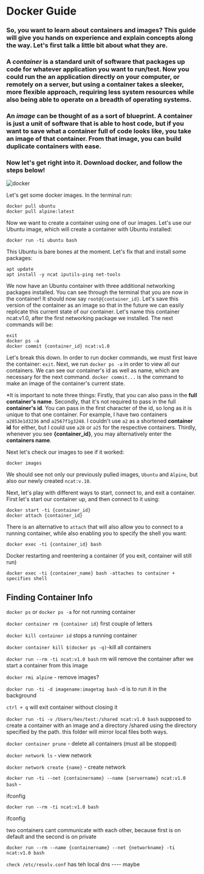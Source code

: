 # Docker Guide
### So, you want to learn about containers and images? This guide will give you hands on experience and explain concepts along the way. Let's first talk a little bit about what they are.
### A *container* is a standard unit of software that packages up code for whatever application you want to run/test. Now you could run the an application directly on your computer, or remotely on a server, but using a container takes a sleeker, more flexible approach, requiring less system resources while also being able to operate on a breadth of operating systems.
### An *image* can be thought of as a sort of blueprint. A container is just a unit of software that is able to host code, but if you want to save what a container full of code looks like, you take an image of that container. From that image, you can build duplicate containers with ease.
### Now let's get right into it. Download docker, and follow the steps below!
![docker](https://user-images.githubusercontent.com/84875113/135682938-67313527-093b-4efb-a046-0cb49c641929.png)

Let's get some docker images. In the terminal run:
```
docker pull ubuntu
docker pull alpine:latest
```
Now we want to create a container using one of our images. Let's use our Ubuntu image, which will create a container with Ubuntu installed:
```
docker run -ti ubuntu bash
```

This Ubuntu is bare bones at the moment. Let's fix that and install some packages:
```
apt update
apt install -y ncat iputils-ping net-tools
```
We now have an Ubuntu container with three additional networking packages installed. You can see through the terminal that you are now in the container! It should now say `root@{container_id}`.
Let's save this version of the container as an image so that in the future we can easily replicate this current state of our container. Let's name this container ncat:v1.0, after the first networking package we installed. The next commands will be:
```
exit
docker ps -a
docker commit {container_id} ncat:v1.0
```
Let's break this down. In order to run docker commands, we must first leave the container: `exit`. Next, we run `docker ps -a` in order to view all our containers. We can see our container's id as well as name, which are necessary for the next command. `docker commit...` is the command to make an image of the container's current state. 

*It is important to note three things:
    Firstly, that you can also pass in the **full container's name**. 
    Secondly, that it's not required to pass in the full **container's id**. You can pass in the first character of the id, so long as it is unique to that one container. For example, I have two containers `a2853e1d3236` and `a2567f1g3248`. I couldn't use `a2` as a shortened **container id** for either, but I could use `a28` or `a25` for the respective containers.
    Thirdly, whenever you see **{container_id}**, you may alternatively enter the **containers name**.

Next let's check our images to see if it worked:
```
docker images
```
We should see not only our previously pulled images, `Ubuntu` and `Alpine`, but also our newly created `ncat:v.10`. 

Next, let's play with different ways to start, connect to, and exit a container. First let's start our container up, and then connect to it using:
```
docker start -ti {container_id}
docker attach {container_id}
```
There is an alternative to `attach` that will also allow you to connect to a running container, while also enabling you to specify the shell you want:
```
docker exec -ti {container_id} bash
```
Docker restarting and reentering a container (if you exit, container will still run)
```
docker exec -ti {container_name} bash -attaches to container + specifies shell
```


## Finding Container Info
`docker ps` or `docker ps -a` for not running container

`docker container rm {container id}` first couple of letters

`docker kill container id` stops a running container

`docker container kill $(docker ps -q)`-kill all containers

`docker run --rm -ti ncat:v1.0 bash` rm will remove the container after we start a container from this image

`docker rmi alpine` - remove images?

`docker run -ti -d imagename:imagetag bash` -d is to run it in the background



`ctrl + q` will exit container without closing it

`docker run -ti -v /Users/hev/test:/shared ncat:v1.0 bash` supposed to create a container with an image and a directory /shared using the directory specified by the path. this folder will mirror local files both ways.

`docker container prune` - delete all containers (must all be stopped)

`docker network ls` - view network

`docker network create {name}` - create network

`docker run -ti --net {containername} --name {servername} ncat:v1.0 bash` - 

ifconfig

`docker run --rm -ti ncat:v1.0 bash`

ifconfig



two containers cant communicate with each other, because first is on default and the second is on private

`docker run --rm --name {containername} --net {networkname} -ti ncat:v1.0 bash`

`check /etc/resolv.conf` has teh local dns ---- maybe




